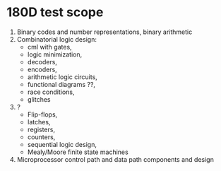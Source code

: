 # 180D test scope

1. Binary codes and number representations, binary arithmetic
2. Combinatorial logic design:
    - cml with gates,
    - logic minimization,
    - decoders,
    - encoders,
    - arithmetic logic circuits,
    - functional diagrams ??,
    - race conditions,
    - glitches
3. ?
    - Flip-flops,
    - latches,
    - registers,
    - counters,
    - sequential logic design,
    - Mealy/Moore finite state machines
4. Microprocessor control path and data path components and design

